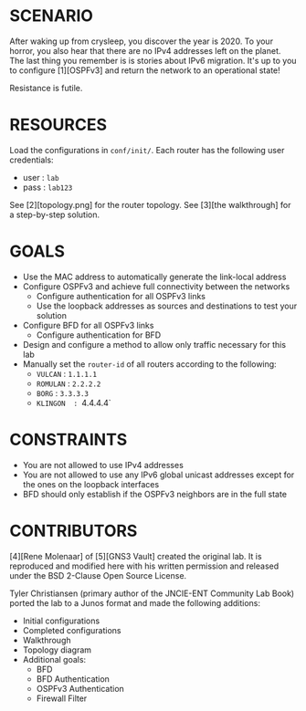# SCENARIO #

After waking up from crysleep, you discover the year is 2020.  To your horror, you also hear that there are no IPv4 addresses left on the planet.  The last thing you remember is is stories about IPv6 migration.  It's up to you to configure [1][OSPFv3] and return the network to an operational state!

Resistance is futile.

# RESOURCES #

Load the configurations in `conf/init/`.  Each router has the following 
user credentials:

 - user : `lab`
 - pass : `lab123`

See [2][topology.png] for the router topology.
See [3][the walkthrough] for a step-by-step solution.

# GOALS #

 - Use the MAC address to automatically generate the link-local address
 - Configure OSPFv3 and achieve full connectivity between the networks
   - Configure authentication for all OSPFv3 links
   - Use the loopback addresses as sources and destinations to test your
solution
 - Configure BFD for all OSPFv3 links
   - Configure authentication for BFD
 - Design and configure a method to allow only traffic necessary for this
lab
 - Manually set the `router-id` of all routers according to the following:
   - `VULCAN`  : `1.1.1.1`
   - `ROMULAN` : `2.2.2.2`
   - `BORG`    : `3.3.3.3`
   - `KLINGON  : `4.4.4.4`

# CONSTRAINTS #

 - You are not allowed to use IPv4 addresses
 - You are not allowed to use any IPv6 global unicast addresses except for
the ones on the loopback interfaces
 - BFD should only establish if the OSPFv3 neighbors are in the full state

# CONTRIBUTORS #

[4][Rene Molenaar] of [5][GNS3 Vault] created the original lab.  It is
reproduced and modified here with his written permission and released
under the BSD 2-Clause Open Source License.

Tyler Christiansen (primary author of the JNCIE-ENT Community Lab Book)
ported the lab to a Junos format and made the following additions:

 - Initial configurations
 - Completed configurations
 - Walkthrough
 - Topology diagram
 - Additional goals:
   - BFD
   - BFD Authentication
   - OSPFv3 Authentication
   - Firewall Filter

[1]: http://sdrv.ms/18V3Pfg "Juniper Networks OSPFv3 Config Guide"
[2]: topology.png "Router Topology"
[3]: WALKTHROUGH.md "Lab Walkthrough"
[4]: http://networklessons.com/ "Renee Molenaar's Network Lessons"
[5]: http://gns3vault.com/ "GNS3 Vault"
